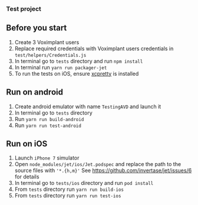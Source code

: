 ### Test project

## Before you start
1. Create 3 Voximplant users
2. Replace required credentials with Voximplant users credentials in `test/helpers/Credentials.js` 
3. In terminal go to `tests` directory and run `npm install`
4. In terminal run `yarn run packager-jet`
5. To run the tests on iOS, ensure [xcpretty](https://github.com/supermarin/xcpretty) is installed

## Run on android
1. Create android emulator with name `TestingAVD` and launch it
2. In terminal go to `tests` directory
3. Run `yarn run build-android`
4. Run `yarn run test-android`

## Run on iOS
1. Launch `iPhone 7` simulator
2. Open `node_modules/jet/ios/Jet.podspec` and replace the path to the source files with `'*.{h,m}'`
   See https://github.com/invertase/jet/issues/6 for details
3. In terminal go to `tests/ios` directory and run `pod install`
4. From `tests` directory run `yarn run build-ios`
5. From `tests` directory run `yarn run test-ios` 
